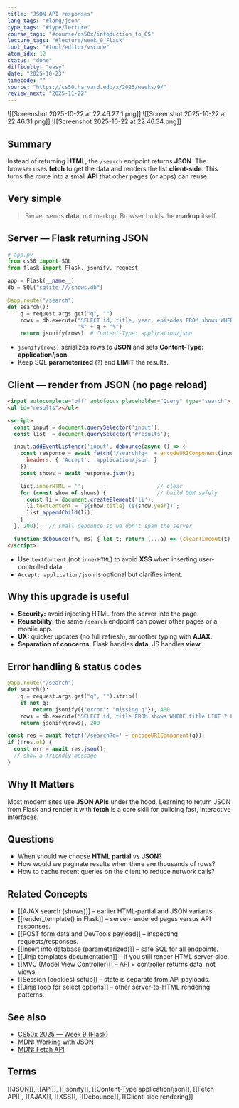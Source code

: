 ```yaml
---
title: "JSON API responses"
lang_tags: "#lang/json"
type_tags: "#type/lecture"
course_tags: "#course/cs50x/intoduction_to_CS"
lecture_tags: "#lecture/week_9_Flask"
tool_tags: "#tool/editor/vscode"
atom_idx: 12
status: "done"
difficulty: "easy"
date: "2025-10-23"
timecode: ""
source: "https://cs50.harvard.edu/x/2025/weeks/9/"
review_next: "2025-11-22"
---
```

![[Screenshot 2025-10-22 at 22.46.27 1.png]]
![[Screenshot 2025-10-22 at 22.46.31.png]]
![[Screenshot 2025-10-22 at 22.46.34.png]]

## Summary
Instead of returning **HTML**, the `/search` endpoint returns **JSON**. The browser uses **fetch** to get the data and renders the list **client‑side**. This turns the route into a small **API** that other pages (or apps) can reuse.

## Very simple
> Server sends **data**, not markup. Browser builds the **markup** itself.

## Server — Flask returning JSON
```python
# app.py
from cs50 import SQL
from flask import Flask, jsonify, request

app = Flask(__name__)
db = SQL("sqlite:///shows.db")

@app.route("/search")
def search():
    q = request.args.get("q", "")
    rows = db.execute("SELECT id, title, year, episodes FROM shows WHERE title LIKE ? LIMIT 50",
                      "%" + q + "%")
    return jsonify(rows)  # Content-Type: application/json
```
- `jsonify(rows)` serializes rows to **JSON** and sets **Content-Type: application/json**.
- Keep SQL **parameterized** (`?`) and **LIMIT** the results.

## Client — render from JSON (no page reload)
```html
<input autocomplete="off" autofocus placeholder="Query" type="search">
<ul id="results"></ul>

<script>
  const input = document.querySelector('input');
  const list  = document.querySelector('#results');

  input.addEventListener('input', debounce(async () => {
    const response = await fetch('/search?q=' + encodeURIComponent(input.value), {
      headers: { 'Accept': 'application/json' }
    });
    const shows = await response.json();

    list.innerHTML = '';                       // clear
    for (const show of shows) {                // build DOM safely
      const li = document.createElement('li');
      li.textContent = `${show.title} (${show.year})`;
      list.appendChild(li);
    }
  }, 200));  // small debounce so we don't spam the server

  function debounce(fn, ms) { let t; return (...a) => (clearTimeout(t), t=setTimeout(() => fn(...a), ms)); }
</script>
```
- Use `textContent` (not `innerHTML`) to avoid **XSS** when inserting user-controlled data.
- `Accept: application/json` is optional but clarifies intent.

## Why this upgrade is useful
- **Security:** avoid injecting HTML from the server into the page.
- **Reusability:** the same `/search` endpoint can power other pages or a mobile app.
- **UX:** quicker updates (no full refresh), smoother typing with **AJAX**.
- **Separation of concerns:** Flask handles **data**, JS handles **view**.

## Error handling & status codes
```python
@app.route("/search")
def search():
    q = request.args.get("q", "").strip()
    if not q:
        return jsonify({"error": "missing q"}), 400
    rows = db.execute("SELECT id, title FROM shows WHERE title LIKE ? LIMIT 50", "%" + q + "%")
    return jsonify(rows), 200
```
```js
const res = await fetch('/search?q=' + encodeURIComponent(q));
if (!res.ok) {
  const err = await res.json();
  // show a friendly message
}
```

## **Why It Matters**
Most modern sites use **JSON APIs** under the hood. Learning to return JSON from Flask and render it with **fetch** is a core skill for building fast, interactive interfaces.

## Questions
- When should we choose **HTML partial** vs **JSON**?
- How would we paginate results when there are thousands of rows?
- How to cache recent queries on the client to reduce network calls?

## Related Concepts
- [[AJAX search (shows)]] – earlier HTML‑partial and JSON variants.
- [[render_template() in Flask]] – server-rendered pages versus API responses.
- [[POST form data and DevTools payload]] – inspecting requests/responses.
- [[Insert into database (parameterized)]] – safe SQL for all endpoints.
- [[Jinja templates documentation]] – if you still render HTML server‑side.
- [[MVC (Model View Controller)]] – API = controller returns data, not views.
- [[Session (cookies) setup]] – state is separate from API payloads.
- [[Jinja loop for select options]] – other server-to-HTML rendering patterns.

## See also
- [CS50x 2025 — Week 9 (Flask)](https://cs50.harvard.edu/x/2025/weeks/9/)
- [MDN: Working with JSON](https://developer.mozilla.org/docs/Learn/JavaScript/Objects/JSON)
- [MDN: Fetch API](https://developer.mozilla.org/docs/Web/API/Fetch_API)

## Terms
[[JSON]], [[API]], [[jsonify]], [[Content-Type application/json]], [[Fetch API]], [[AJAX]], [[XSS]], [[Debounce]], [[Client-side rendering]]
